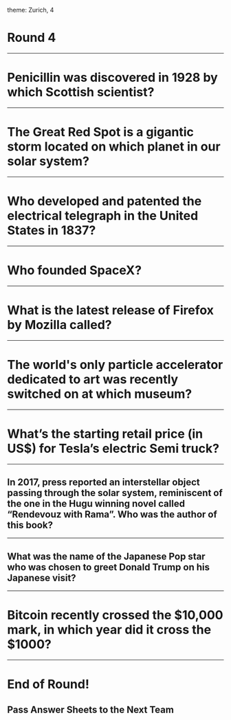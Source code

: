 theme: Zurich, 4

# Round 4

---

# Penicillin was discovered in 1928 by which Scottish scientist?

---

# The Great Red Spot is a gigantic storm located on which planet in our solar system?

---

# Who developed and patented the electrical telegraph in the United States in 1837?

---

# Who founded SpaceX?

---

# What is the latest release of Firefox by Mozilla called?

---

# The world's only particle accelerator dedicated to art was recently switched on at which museum?

---

# What’s the starting retail price (in US$) for Tesla’s electric Semi truck?

---

## In 2017, press reported an interstellar object passing through the solar system, reminiscent of the one in the Hugu winning novel called “Rendevouz with Rama”. Who was the author of this book?

---

## What was the name of the Japanese Pop star who was chosen to greet Donald Trump on his Japanese visit?

---

# Bitcoin recently crossed the $10,000 mark, in which year did it cross the $1000?



---

# End of Round!

## Pass Answer Sheets to the Next Team

